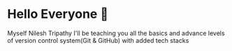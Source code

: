  # Hello Everyone :wave:
 Myself Nilesh Tripathy
I'll be teaching you all the basics and advance levels of version control system(Git & GitHub) with added tech stacks